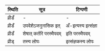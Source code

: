 | स्थिति | सूत्र | टिप्पणी |
| ----- | ------- | ------ |
| व्रीडँ | - | - |
| व्रीडँ | उपदेशेऽजनुनासिक इत् | अँ-इत्यस्य इत्संज्ञा |
| व्रीडँ | शेषात् कर्तरि परस्मैपदम् | इति परस्मैपदम् |
| व्रीड् | तस्य लोपः | इत्संज्ञकस्य लोपः |
